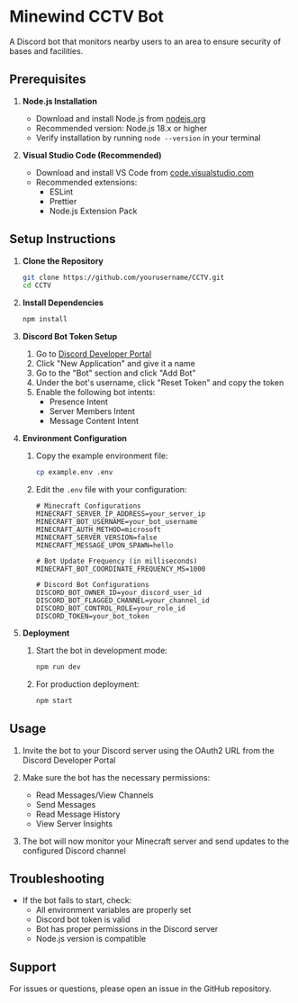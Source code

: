 # Minewind CCTV Bot

A Discord bot that monitors nearby users to an area to ensure security of bases and facilities.

## Prerequisites

1. **Node.js Installation**

   - Download and install Node.js from [nodejs.org](https://nodejs.org/)
   - Recommended version: Node.js 18.x or higher
   - Verify installation by running `node --version` in your terminal

2. **Visual Studio Code (Recommended)**
   - Download and install VS Code from [code.visualstudio.com](https://code.visualstudio.com/)
   - Recommended extensions:
     - ESLint
     - Prettier
     - Node.js Extension Pack

## Setup Instructions

1. **Clone the Repository**

   ```bash
   git clone https://github.com/yourusername/CCTV.git
   cd CCTV
   ```

2. **Install Dependencies**

   ```bash
   npm install
   ```

3. **Discord Bot Token Setup**

   1. Go to [Discord Developer Portal](https://discord.com/developers/applications)
   2. Click "New Application" and give it a name
   3. Go to the "Bot" section and click "Add Bot"
   4. Under the bot's username, click "Reset Token" and copy the token
   5. Enable the following bot intents:
      - Presence Intent
      - Server Members Intent
      - Message Content Intent

4. **Environment Configuration**

   1. Copy the example environment file:
      ```bash
      cp example.env .env
      ```
   2. Edit the `.env` file with your configuration:

      ```
      # Minecraft Configurations
      MINECRAFT_SERVER_IP_ADDRESS=your_server_ip
      MINECRAFT_BOT_USERNAME=your_bot_username
      MINECRAFT_AUTH_METHOD=microsoft
      MINECRAFT_SERVER_VERSION=false
      MINECRAFT_MESSAGE_UPON_SPAWN=hello

      # Bot Update Frequency (in milliseconds)
      MINECRAFT_BOT_COORDINATE_FREQUENCY_MS=1000

      # Discord Bot Configurations
      DISCORD_BOT_OWNER_ID=your_discord_user_id
      DISCORD_BOT_FLAGGED_CHANNEL=your_channel_id
      DISCORD_BOT_CONTROL_ROLE=your_role_id
      DISCORD_TOKEN=your_bot_token
      ```

5. **Deployment**
   1. Start the bot in development mode:
      ```bash
      npm run dev
      ```
   2. For production deployment:
      ```bash
      npm start
      ```

## Usage

1. Invite the bot to your Discord server using the OAuth2 URL from the Discord Developer Portal
2. Make sure the bot has the necessary permissions:

   - Read Messages/View Channels
   - Send Messages
   - Read Message History
   - View Server Insights

3. The bot will now monitor your Minecraft server and send updates to the configured Discord channel

## Troubleshooting

- If the bot fails to start, check:
  - All environment variables are properly set
  - Discord bot token is valid
  - Bot has proper permissions in the Discord server
  - Node.js version is compatible

## Support

For issues or questions, please open an issue in the GitHub repository.
